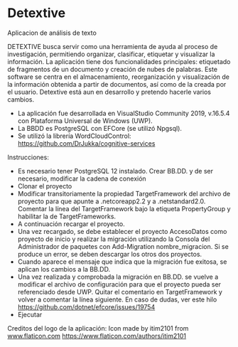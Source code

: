 # Detextive
Aplicacion de análisis de texto

DETEXTIVE busca servir como una herramienta de ayuda al proceso de investigación, permitiendo organizar, clasificar, etiquetar y visualizar la información. La aplicación tiene dos funcionalidades principales: etiquetado de fragmentos de un documento y creación de nubes de palabras. Este software se centra en el almacenamiento, reorganización y visualización de la información obtenida a partir de documentos, así como de la creada por el usuario. 
Detextive está aun en desarrollo y pretendo hacerle varios cambios.


- La aplicación fue desarrollada en VisualStudio Community 2019, v.16.5.4 con Plataforma Universal de Windows (UWP).
- La BBDD es PostgreSQL con EFCore (se utilizó Npgsql).
- Se utilizó la librería WordCloudControl: https://github.com/DrJukka/cognitive-services 

Instrucciones: 

- Es necesario tener PostgreSQL 12 instalado. Crear BB.DD. y de ser necesario, modificar la cadena de conexión
- Clonar el proyecto
- Modificar transitoriamente la propiedad TargetFramework del archivo de proyecto para que apunte a .netcoreapp2.2 y a .netstandard2.0. Comentar la línea del TargetFramework bajo la etiqueta PropertyGroup y habilitar la de TargetFrameworks.
- A continuación recargar el proyecto. 
- Una vez recargado, se debe establecer el proyecto AccesoDatos como proyecto de inicio y realizar la migración utilizando la Consola del Administrador de paquetes con Add-Migration nombre_migracion. Si se produce un error, se deben descargar los otros dos proyectos.
- Cuando aparece el mensaje que indica que la migración fue exitosa, se aplican los cambios a la BB.DD. 
- Una vez realizada y comprobada la migración en BB.DD. se vuelve a modificar el archivo de configuración para que el proyecto pueda ser referenciado desde UWP. Quitar el comentario en TargetFramework y volver a comentar la línea siguiente.  En caso de dudas, ver este hilo https://github.com/dotnet/efcore/issues/19754
- Ejecutar

Creditos del logo de la aplicación: Icon made by itim2101 from www.flaticon.com 
https://www.flaticon.com/authors/itim2101
